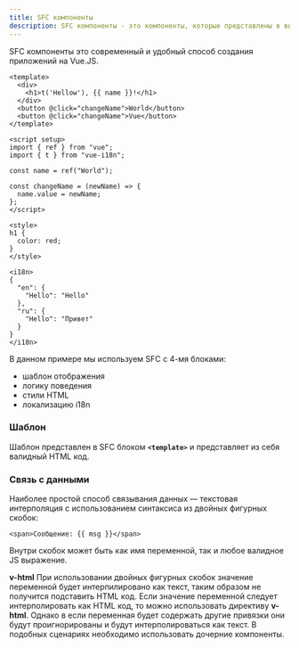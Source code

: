 ```yaml
---
title: SFC компоненты
description: SFC компоненты - это компоненты, которые представлены в виде отдельных файлов с расширением `.vue` и содержат в себе шаблон, логику и стили.
---
```


SFC компоненты это современный и удобный способ создания приложений на Vue.JS.

```vue
<template>
  <div>
    <h1>t('Hellow'), {{ name }}!</h1>
  </div>
  <button @click="changeName">World</button>
  <button @click="changeName">Vue</button>
</template>

<script setup>
import { ref } from "vue";
import { t } from "vue-i18n";

const name = ref("World");

const changeName = (newName) => {
  name.value = newName;
};
</script>

<style>
h1 {
  color: red;
}
</style>

<i18n>
{
  "en": {
    "Hello": "Hello"
  },
  "ru": {
    "Hello": "Привет"
  }
}
</i18n>
```

В данном примере мы используем SFC с 4-мя блоками:
- шаблон отображения
- логику поведения
- стили HTML
- локализацию i18n

### Шаблон
Шаблон представлен в SFC блоком **`<template>`** и представляет из себя валидный HTML код.

### Связь с данными

Наиболее простой способ связывания данных — текстовая интерполяция с использованием синтаксиса из двойных фигурных скобок:

```vue
<span>Сообщение: {{ msg }}</span>
```

Внутри скобок может быть как имя переменной, так и любое валидное JS выражение.

**v-html**
При использовании двойных фигурных скобок значение переменной будет интерпилировано как текст, таким образом не получится подставить HTML код. Если значение переменной следует интерполировать как HTML код, то можно использовать директиву **v-html**. Однако в если переменная будет содержать другие привязки они будут проигнорированы и будут интерполироваться как текст. В подобных сценариях необходимо использовать дочерние компоненты.

